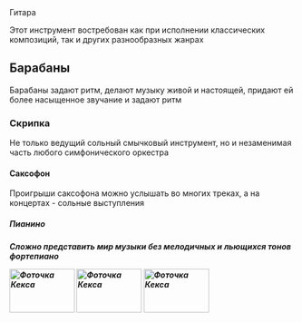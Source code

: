 <head>
    <title>Топ самых популярных музыкальных инструментов
  </title>
  </head>
  <body>
  <h>Гитара 
  </h>
 <p>
  Этот инструмент востребован как при исполнении классических композиций, так и других разнообразных жанрах
  </p>
  <h2>Барабаны
    </h2>
  <p2>Барабаны задают ритм, делают музыку живой и настоящей, придают ей более насыщенное звучание и задают ритм
   </p2>
  <h3>Cкрипка
   </h3>
  <p3>Не только ведущий сольный смычковый инструмент,  но и незаменимая часть любого симфонического оркестра</p3>
  <h4>Саксофон
   </h4>
  <p4>Проигрыши саксофона можно услышать во многих треках, а на концертах - сольные выступления
   </p4>
  <h5>Пианино
     <h5>
    <p5>Сложно представить мир музыки без мелодичных и льющихся тонов фортепиано
        </p5>
        <p>
          <img src="files/preview-1.jpg" alt="Фоточка Кекса" width="115" height="77">
          <img src="files/preview-2.jpg" alt="Фоточка Кекса" width="115" height="77">
          <img src="files/preview-3.jpg" alt="Фоточка Кекса" width="115" height="77">
        </p>
    
